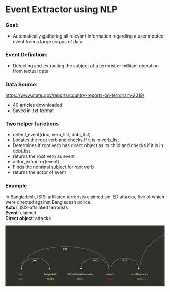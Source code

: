 # Event Extractor using NLP

### Goal:
- Automatically gathering all relevant information regarding a user inputed event from a large corpus of data

### Event Definition:
- Detecting and extracting the subject of a terrorist or militant operation from textual data

### Data Source:
https://www.state.gov/reports/country-reports-on-terrorism-2019/
- 40 articles downloaded
- Saved in .txt format

### Two helper functions
- detect_event(doc, verb_list, dobj_list)
- Locates the root verb and checks if it is in verb_list
- Determines if root verb has direct object as its child and checks if it is in
dobj_list
- returns the root verb as event
- actor_extractor(event)
- Finds the nominal subject for root verb
- returns the actor of event
 
### Example
In Bangladesh, ISIS-affiliated terrorists claimed six IED attacks, five of which were directed against Bangladesh police.
<br><b>Actor</b>: ISIS-affiliated terrorists 
<br><b>Event</b>: claimed
<br><b>Direct object</b>: attacks

![displacy](https://github.com/Guluna/Event-Extractor-NLP-/blob/main/Displacy.png?raw=true)
 
